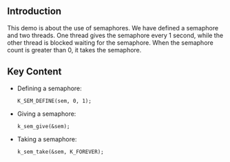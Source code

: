 ## Introduction
This demo is about the use of semaphores. We have defined a semaphore and two threads. One thread gives the semaphore every 1 second, while the other thread is blocked waiting for the semaphore. When the semaphore count is greater than 0, it takes the semaphore.

## Key Content
* Defining a semaphore:
  ```
  K_SEM_DEFINE(sem, 0, 1);
  ```
* Giving a semaphore:
  ```
  k_sem_give(&sem);
  ```
* Taking a semaphore:
  ```
  k_sem_take(&sem, K_FOREVER);
  ```